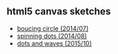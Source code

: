 ## html5 canvas sketches

 - [boucing circle (2014/07)](https://rawgit.com/ondrek/sketches/master/+boucingcircle.html)
 - [spinning dots (2014/08)](https://rawgit.com/ondrek/sketches/master/+spinningdots.html)
 - [dots and waves (2015/10)](https://rawgit.com/ondrek/sketches/master/+dotsandwaves.html)
